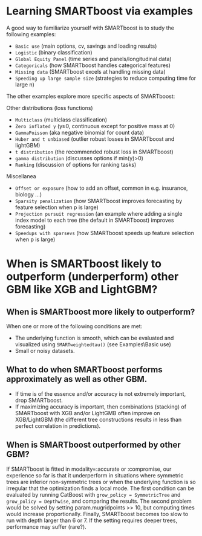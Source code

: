 # Learning SMARTboost via examples

A good way to familiarize yourself with SMARTboost is to study the following examples:

  * `Basic use` (main options, cv, savings and loading results)
  * `Logistic` (binary classification)
  * `Global Equity Panel` (time series and panels/longitudinal data)
  * `Categoricals` (how SMARTboost handles categorical features)
  * `Missing data` (SMARTboost excels at handling missing data)
  * `Speeding up large sample size` (strategies to reduce computing time for large n)

The other examples explore more specific aspects of SMARTboost: 

Other distributions (loss functions)
  * `Multiclass` (multiclass classification)
  * `Zero inflated y` (y≥0, continuous except for positive mass at 0)
  * `GammaPoisson` (aka negative binomial for count data)  
  * `Huber and t unbiased` (outlier robust losses in SMARTboost and lightGBM)
  * `t distribution` (the recommended robust loss in SMARTboost)
  * `gamma distribution` (discusses options if min(y)>0)
  * `Ranking` (discussion of options for ranking tasks)
  
Miscellanea

  * `Offset or exposure` (how to add an offset, common in e.g. insurance, biology ...)
  * `Sparsity penalization` (how SMARTboost improves forecasting by feature selection when p is large)
  * `Projection pursuit regression` (an example where adding a single index model to each tree (the default in SMARTboost) improves forecasting)
  * `Speedups with sparsevs` (how SMARTboost speeds up feature selection when p is large)

# When is SMARTboost likely to outperform (underperform) other GBM like XGB and LightGBM?

## When is SMARTboost more likely to outperform? 

When one or more of the following conditions are met:

  * The underlying function is smooth, which can be evaluated and visualized using `SMARTweightedtau()` (see Examples\Basic use)
  * Small or noisy datasets.

## What to do when SMARTboost performs approximately as well as other GBM.

  * If time is of the essence and/or accuracy is not extremely important, drop SMARTboost.
  * If maximizing accuracy is important, then combinations (stacking) of SMARTboost with XGB and/or LightGMB often improve on XGB/LightGBM (the different tree constructions results in less than perfect correlation in predictions).

## When is SMARTboost outperformed by other GBM?

If SMARTboost is fitted in modality=:accurate or :compromise, our experience so far is that it underperform in situations where symmetric trees are inferior non-symmetric trees or when the underlying function is so irregular that the optimization finds a local mode. The first condition can be evaluated by running CatBoost with `grow_policy = SymmetricTree` and `grow_policy = Depthwise`, and comparing the results. The second problem would be solved by setting param.mugridpoints >> 10, but computing times would increase proportionally. Finally, SMARTboost becomes too slow to run with depth larger than 6 or 7. If the setting requires deeper trees, performance may suffer (rare?).  

